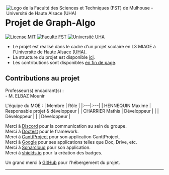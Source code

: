 <img align="right" src="https://www.fst.uha.fr/wp-content/uploads/2018/06/cropped-logo-site-V3.png" title="Logo de la Faculté des Sciences et Techniques (FST) de Mulhouse - Université de Haute Alsace (UHA)">

# Projet de Graph-Algo

[![License MIT](https://img.shields.io/github/license/Dieupix/Graph?color=dark&style=for-the-badge)](https://github.com/Dieupix/Graph/blob/main/LICENSE.md)
[![Faculté FST](https://img.shields.io/badge/Faculté-FST-blue?style=for-the-badge)](https://www.fst.uha.fr)
[![Université UHA](https://img.shields.io/badge/Université-UHA-darkblue?style=for-the-badge)](https://www.uha.fr)

- Le projet est réalisé dans le cadre d'un projet scolaire en L3 MIAGE à l'Université de Haute Alsace ([UHA](https://www.uha.fr)).
- La structure du projet est disponible <a href="#structure">ici</a>.
- Les contributions sont disponibles <a href="#contributions">en fin de page</a>.

## Contributions au projet

Professeur(s) encadrant(s) :\
\- M. ELBAZ Mounir

L'équipe du MOE :
| Membre			| Rôle 								|
|:---|:---|
| HENNEQUIN Maxime	| Responsable projet & développeur	|
| CHARRIER Mathis 	| Développeur 						|
| | Développeur						|
| 	| Développeur						|

Merci à [Discord](https://discord.com) pour la communication au sein du groupe.\
Merci à [Doctest](https://github.com/doctest/doctest) pour le framework.\
Merci à [GanttProject](https://www.ganttproject.biz) pour son application GanttProject.\
Merci à [Google](https://google.com) pour ses applications telles que Doc, Drive, etc.\
Merci à [Sonarcloud](https://sonarcloud.com) pour son application.\
Merci à [shields.io](https://shields.io) pour la création des badges.

Un grand merci à [GitHub](https://github.com) pour l'hébergement du projet.

---
